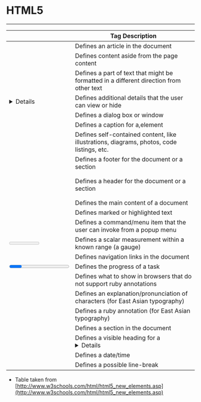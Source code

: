# HTML5
---


|   | Tag	Description                                                                |
|---|-------------------------------------------------------------------------------------------|
| <article>  | Defines an article in the document                                             |
| <aside>  | Defines content aside from the page content                                               |
| <bdi>  | Defines a part of text that might be formatted in a different direction from other text   |
| <details>  | Defines additional details that the user can view or hide                                 |
| <dialog>  | Defines a dialog box or window                                                            |
| <figcaption>  | Defines a caption for a,element                                                           |
| <figure>  | Defines self-contained content, like illustrations, diagrams, photos, code listings, etc. |
| <footer>  | Defines a footer for the document or a section                                            |
| <header>  | Defines a header for the document or a section                                            |
| <main>  | Defines the main content of a document                                                    |
| <mark>  | Defines marked or highlighted text                                                        |
| <menuitem>  | Defines a command/menu item that the user can invoke from a popup menu                    |
| <meter>  | Defines a scalar measurement within a known range (a gauge)                               |
| <nav>  | Defines navigation links in the document                                                  |
| <progress>  | Defines the progress of a task                                                            |
| <rp>  | Defines what to show in browsers that do not support ruby annotations                     |
| <rt>  | Defines an explanation/pronunciation of characters (for East Asian typography)            |
| <ruby>  | Defines a ruby annotation (for East Asian typography)                                     |
| <section>  | Defines a section in the document                                                         |
| <summary>  | Defines a visible heading for a <details> element                                         |
| <time>  | Defines a date/time                                                                       |
| <wbr>  | Defines a possible line-break                                                             |

* Table taken from [http://www.w3schools.com/html/html5_new_elements.asp](http://www.w3schools.com/html/html5_new_elements.asp)
